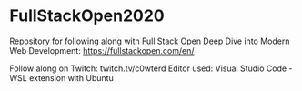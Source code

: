 # FullStackOpen2020
Repository for following along with Full Stack Open Deep Dive into Modern Web Development: https://fullstackopen.com/en/

Follow along on Twitch: twitch.tv/c0wterd
Editor used: Visual Studio Code - WSL extension with Ubuntu
